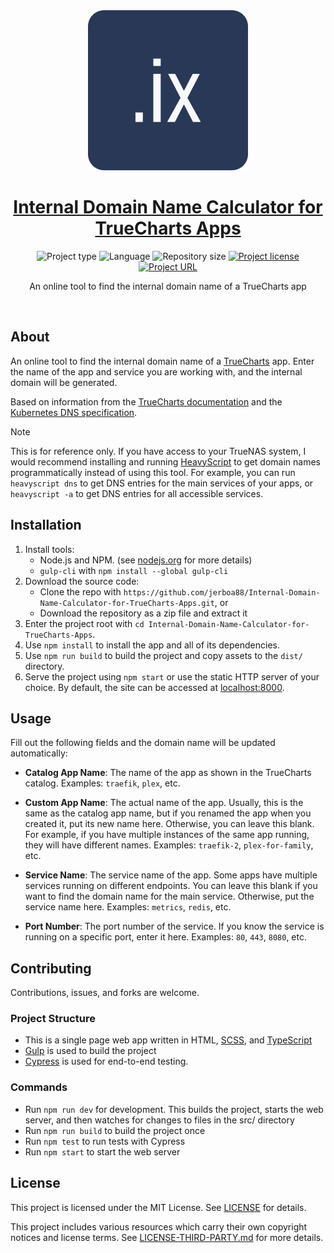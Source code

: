 <!-- Project Header -->
<div align="center">
  <img class="projectLogo" src="src/android-chrome-512x512.png" alt="Project logo" title="Project logo" width="256">

  <h1 class="projectName">
    <a href="https://internal-domain-name-calculator-for-truecharts-apps.johng.io/" title="Internal Domain Name Calculator for TrueCharts Apps">
      Internal Domain Name Calculator for TrueCharts Apps
    </a>
  </h1>

  <p class="projectBadges">
    <img src="https://img.shields.io/badge/type-Web_App-ff5722.svg" alt="Project type" title="Project type">
    <img src="https://img.shields.io/github/languages/top/jerboa88/Internal-Domain-Name-Calculator-for-TrueCharts-Apps.svg" alt="Language" title="Language">
    <img src="https://img.shields.io/github/repo-size/jerboa88/Internal-Domain-Name-Calculator-for-TrueCharts-Apps.svg" alt="Repository size" title="Repository size">
    <a href="LICENSE">
      <img src="https://img.shields.io/github/license/jerboa88/Internal-Domain-Name-Calculator-for-TrueCharts-Apps.svg" alt="Project license" title="Project license"/>
    </a>
    <a href="https://internal-domain-name-calculator-for-truecharts-apps.johng.io/" title="Project URL">
			<img src="https://img.shields.io/website?url=https%3A%2F%2Finternal-domain-name-calculator-for-truecharts-apps.johng.io&up_message=internal-domain-name-calculator-for-truecharts-apps.johng.io%20%E2%86%97" alt="Project URL" title="Project URL">
		</a>
  </p>

  <p class="projectDesc">
    An online tool to find the internal domain name of a TrueCharts app
  </p>

  <br/>
</div>


## About
An online tool to find the internal domain name of a [TrueCharts](https://truecharts.org/charts/description_list/) app. Enter the name of the app and service you are working with, and the internal domain will be generated.

Based on information from the [TrueCharts documentation](https://truecharts.org/manual/SCALE/guides/linking-apps/) and the [Kubernetes DNS specification](https://github.com/kubernetes/dns/blob/master/docs/specification.md).

> [!NOTE]
> This is for reference only. If you have access to your TrueNAS system, I would recommend installing and running [HeavyScript](https://github.com/Heavybullets8/heavy_script) to get domain names programmatically instead of using this tool. For example, you can run `heavyscript dns` to get DNS entries for the main services of your apps, or `heavyscript -a` to get DNS entries for all accessible services.


## Installation
1. Install tools:
   - Node.js and NPM. (see [nodejs.org](https://nodejs.org/) for more details)
   - `gulp-cli` with `npm install --global gulp-cli`
2. Download the source code:
   - Clone the repo with `https://github.com/jerboa88/Internal-Domain-Name-Calculator-for-TrueCharts-Apps.git`, or
   - Download the repository as a zip file and extract it
3. Enter the project root with `cd Internal-Domain-Name-Calculator-for-TrueCharts-Apps`.
4. Use `npm install` to install the app and all of its dependencies.
5. Use `npm run build` to build the project and copy assets to the `dist/` directory.
6. Serve the project using `npm start` or use the static HTTP server of your choice. By default, the site can be accessed at [localhost:8000](https://localhost:8000).


## Usage
Fill out the following fields and the domain name will be updated automatically:
- **Catalog App Name**: The name of the app as shown in the TrueCharts catalog. Examples: `traefik`, `plex`, etc.

- **Custom App Name**: The actual name of the app. Usually, this is the same as the catalog app name, but if you renamed the app when you created it, put its new name here. Otherwise, you can leave this blank. For example, if you have multiple instances of the same app running, they will have different names. Examples: `traefik-2`, `plex-for-family`, etc.

- **Service Name**: The service name of the app. Some apps have multiple services running on different endpoints. You can leave this blank if you want to find the domain name for the main service. Otherwise, put the service name here. Examples: `metrics`, `redis`, etc.

- **Port Number**: The port number of the service. If you know the service is running on a specific port, enter it here. Examples: `80`, `443`, `8080`, etc.


## Contributing
Contributions, issues, and forks are welcome.

### Project Structure
- This is a single page web app written in HTML, [SCSS](https://sass-lang.com/), and [TypeScript](https://www.typescriptlang.org/)
- [Gulp](https://gulpjs.com/) is used to build the project
- [Cypress](https://www.cypress.io/) is used for end-to-end testing.

### Commands
- Run `npm run dev` for development. This builds the project, starts the web server, and then watches for changes to files in the src/ directory
- Run `npm run build` to build the project once
- Run `npm test` to run tests with Cypress
- Run `npm start` to start the web server


## License
This project is licensed under the MIT License. See [LICENSE](LICENSE) for details.

This project includes various resources which carry their own copyright notices and license terms. See [LICENSE-THIRD-PARTY.md](LICENSE-THIRD-PARTY.md) for more details.
